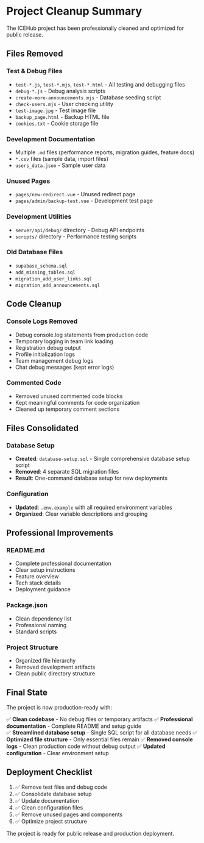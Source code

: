 # Project Cleanup Summary

The ICEHub project has been professionally cleaned and optimized for public release.

## Files Removed

### Test & Debug Files
- `test-*.js`, `test-*.mjs`, `test-*.html` - All testing and debugging files
- `debug-*.js` - Debug analysis scripts
- `create-more-announcements.mjs` - Database seeding script
- `check-users.mjs` - User checking utility
- `test-image.jpg` - Test image file
- `backup_page.html` - Backup HTML file
- `cookies.txt` - Cookie storage file

### Development Documentation
- Multiple `.md` files (performance reports, migration guides, feature docs)
- `*.csv` files (sample data, import files)
- `users_data.json` - Sample user data

### Unused Pages
- `pages/new-redirect.vue` - Unused redirect page
- `pages/admin/backup-test.vue` - Development test page

### Development Utilities
- `server/api/debug/` directory - Debug API endpoints
- `scripts/` directory - Performance testing scripts

### Old Database Files
- `supabase_schema.sql`
- `add_missing_tables.sql`
- `migration_add_user_links.sql`
- `migration_add_announcements.sql`

## Code Cleanup

### Console Logs Removed
- Debug console.log statements from production code
- Temporary logging in team link loading
- Registration debug output
- Profile initialization logs
- Team management debug logs
- Chat debug messages (kept error logs)

### Commented Code
- Removed unused commented code blocks
- Kept meaningful comments for code organization
- Cleaned up temporary comment sections

## Files Consolidated

### Database Setup
- **Created**: `database-setup.sql` - Single comprehensive database setup script
- **Removed**: 4 separate SQL migration files
- **Result**: One-command database setup for new deployments

### Configuration
- **Updated**: `.env.example` with all required environment variables
- **Organized**: Clear variable descriptions and grouping

## Professional Improvements

### README.md
- Complete professional documentation
- Clear setup instructions
- Feature overview
- Tech stack details
- Deployment guidance

### Package.json
- Clean dependency list
- Professional naming
- Standard scripts

### Project Structure
- Organized file hierarchy
- Removed development artifacts
- Clean public directory structure

## Final State

The project is now production-ready with:

✅ **Clean codebase** - No debug files or temporary artifacts
✅ **Professional documentation** - Complete README and setup guide  
✅ **Streamlined database setup** - Single SQL script for all database needs
✅ **Optimized file structure** - Only essential files remain
✅ **Removed console logs** - Clean production code without debug output
✅ **Updated configuration** - Clear environment setup

## Deployment Checklist

1. ✅ Remove test files and debug code
2. ✅ Consolidate database setup
3. ✅ Update documentation
4. ✅ Clean configuration files
5. ✅ Remove unused pages and components
6. ✅ Optimize project structure

The project is ready for public release and production deployment.
